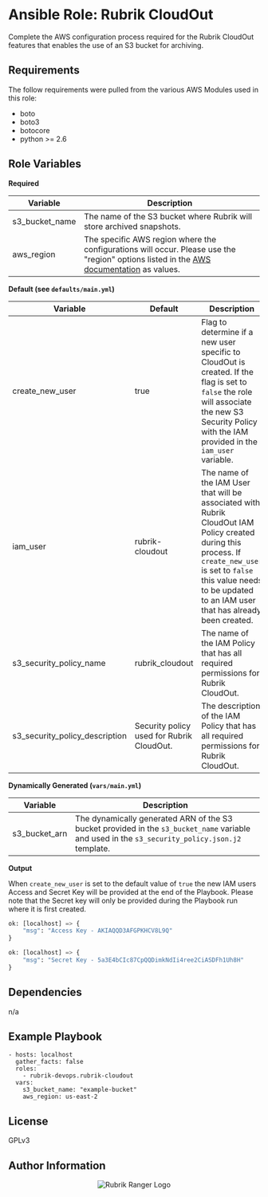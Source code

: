 Ansible Role: Rubrik CloudOut
=========

Complete the AWS configuration process required for the Rubrik CloudOut features that enables the use of an S3 bucket for archiving.

Requirements
------------

The follow requirements were pulled from the various AWS Modules used in this role:

* boto
* boto3
* botocore
* python >= 2.6

Role Variables
--------------

**Required**

| Variable  |  Description |
|---|---|
| s3_bucket_name  | The name of the S3 bucket where Rubrik will store archived snapshots.  |
| aws_region | The specific AWS region where the configurations will occur. Please use the "region" options listed in the [AWS documentation](https://docs.aws.amazon.com/AmazonRDS/latest/UserGuide/Concepts.RegionsAndAvailabilityZones.html) as values. |

**Default (see `defaults/main.yml`)**

| Variable  |  Default | Description  |
|---|---|---|
| create_new_user  | true  | Flag to determine if a new user specific to CloudOut is created. If the flag is set to `false` the role will associate the new S3 Security Policy with the IAM provided in the `iam_user` variable. |
| iam_user  | rubrik-cloudout  | The name of the IAM User that will be associated with Rubrik CloudOut IAM Policy created during this process. If `create_new_user` is set to `false` this value needs to be updated to an IAM user that has already been created.|
| s3_security_policy_name  | rubrik_cloudout  | The name of the IAM Policy that has all required permissions for Rubrik CloudOut.|
| s3_security_policy_description  | Security policy used for Rubrik CloudOut.  | The description of the IAM Policy that has all required permissions for Rubrik CloudOut.|

**Dynamically Generated (`vars/main.yml`)**

| Variable  |  Description |
|---|---|
| s3_bucket_arn  | The dynamically generated ARN of the S3 bucket provided in the `s3_bucket_name` variable and used in the `s3_security_policy.json.j2` template.  |

**Output**

When `create_new_user` is set to the default value of `true` the new IAM users Access and Secret Key will be provided at the end of the Playbook. Please note that the Secret key will only be provided during the Playbook run where it is first created.


```python
ok: [localhost] => {
    "msg": "Access Key - AKIAQQD3AFGPKHCV8L9Q"
}
```

```python
ok: [localhost] => {
    "msg": "Secret Key - 5a3E4bCIc87CpQQDimkNdIi4ree2CiASDFh1Uh8H"
}
```



Dependencies
------------

n/a

Example Playbook
----------------

    - hosts: localhost
      gather_facts: false
      roles:
        - rubrik-devops.rubrik-cloudout
      vars:
        s3_bucket_name: "example-bucket"
        aws_region: us-east-2

License
-------

GPLv3

Author Information
------------------

<p></p>
<p align="center">
  <img src="https://user-images.githubusercontent.com/8610203/37415009-6f9cf416-2778-11e8-8b56-052a8e41c3c8.png" alt="Rubrik Ranger Logo"/>
</p>

